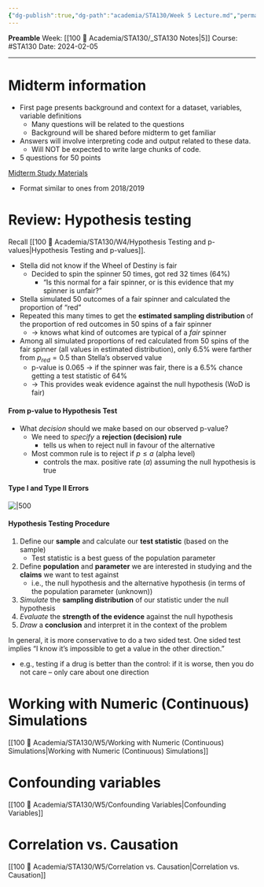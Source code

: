 ```yaml
---
{"dg-publish":true,"dg-path":"academia/STA130/Week 5 Lecture.md","permalink":"/academia/sta-130/week-5-lecture/","created":"2024-02-05T13:30:37.722-05:00","updated":"2024-02-06T02:04:35.759-05:00"}
---
```


**Preamble**
Week: [[100 📒 Academia/STA130/_STA130 Notes\|5]]
Course: #STA130
Date: 2024-02-05

---
# Midterm information

- First page presents background and context for a dataset, variables, variable definitions
	- Many questions will be related to the questions
	- Background will be shared before midterm to get familiar
- Answers will involve interpreting code and output related to these data.
	- Will NOT be expected to write large chunks of code.
- 5 questions for 50 points

[Midterm Study Materials](https://q.utoronto.ca/courses/341136/pages/midterm)
- Format similar to ones from 2018/2019

# Review: Hypothesis testing

Recall [[100 📒 Academia/STA130/W4/Hypothesis Testing and p-values\|Hypothesis Testing and p-values]].

- Stella did not know if the Wheel of Destiny is fair
	- Decided to spin the spinner 50 times, got red 32 times (64%)
		- “Is this normal for a fair spinner, or is this evidence that my spinner is unfair?”
- Stella simulated 50 outcomes of a fair spinner and calculated the proportion of “red”
- Repeated this many times to get the **estimated sampling distribution** of the proportion of red outcomes in 50 spins of a fair spinner
	- → knows what kind of outcomes are typical of a *fair* spinner
- Among all simulated proportions of red calculated from 50 spins of the fair spinner (all values in estimated distribution), only 6.5% were farther from $p_{red} = 0.5$ than Stella’s observed value
	- p-value is 0.065 → if the spinner was fair, there is a 6.5% chance getting a test statistic of 64%
	- → This provides weak evidence against the null hypothesis (WoD is fair)

#### From p-value to Hypothesis Test
- What *decision* should we make based on our observed p-value?
	- We need to *specify* a **rejection (decision) rule**
		- tells us when to reject null in favour of the alternative
	- Most common rule is to reject if $p \leq a$ (alpha level)
		- controls the max. positive rate ($a$) assuming the null hypothesis is true

#### Type I and Type II Errors

![|500](https://i.imgur.com/ES1mvJ0.png)

#### Hypothesis Testing Procedure

1. Define our **sample** and calculate our **test statistic** (based on the sample)
	- Test statistic is a best guess of the population parameter
2. Define **population** and **parameter** we are interested in studying and the **claims** we want to test against
	- i.e., the null hypothesis and the alternative hypothesis (in terms of the population parameter (unknown))
3.  *Simulate* the **sampling distribution** of our statistic under the null hypothesis
4. *Evaluate* the **strength of the evidence** against the null hypothesis
5. *Draw* a **conclusion** and interpret it in the context of the problem

In general, it is more conservative to do a two sided test. One sided test implies “I know it’s impossible to get a value in the other direction.”
- e.g., testing if a drug is better than the control: if it is worse, then you do not care – only care about one direction


# Working with Numeric (Continuous) Simulations

[[100 📒 Academia/STA130/W5/Working with Numeric (Continuous) Simulations\|Working with Numeric (Continuous) Simulations]]

# Confounding variables

[[100 📒 Academia/STA130/W5/Confounding Variables\|Confounding Variables]]

# Correlation vs. Causation

[[100 📒 Academia/STA130/W5/Correlation vs. Causation\|Correlation vs. Causation]]
